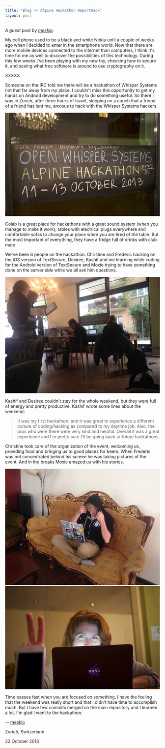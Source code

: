 ```yaml
---
title: "Blog >> Alpine Hackathon Reportback"
layout: post
---
```


*A guest post by [meskio](http://meskio.net/).*

My cell phone used to be a black and white Nokia until a couple of weeks ago when I decided to enter in the smartphone world. 
Now that there are more mobile devices connected to the internet than computers, I think it's time for me as well to discover 
the possibilities of this technology. During this few weeks I've been playing with my new toy, checking how to secure it, and seeing 
what free software is around to use cryptography on it.

XXXXX

Someone on the IRC told me there will be a hackathon of Whisper Systems not that far away from my place. I couldn't miss this 
opportunity to get my hands on Android development and try to do something useful. So there I was in Zurich, after three 
hours of travel, sleeping on a couch that a friend of a friend has lent me, anxious to hack with the Whisper Systems hackers.

<img src="/blog/images/alpine_sign.jpg" class="nice" />

Colab is a great place for hackathons with a great sound system (when you manage to make it work), tables with electrical 
plugs everywhere and comfortable sofas to change your place when you are tired of the table. But the most important of 
everything, they have a fridge full of drinks with club mate.

We've been 6 people on the hackathon: Christine and Frederic hacking on the iOS version of TextSecure, Desiree, Kashif and 
me learning while coding for the Android version of TextSecure and Moxie trying to have something done on the server side 
while we all ask him questions.

<img src="/blog/images/alpine_action.jpg" class="nice" />

Kashif and Desiree couldn't stay for the whole weekend, but they were full of energy and pretty productive. Kashif wrote 
some lines about the weekend:

> It was my first hackathon, and it was great to experience a different culture
> of coding/hacking as compared to my daytime job. Also, the pros who were there
> were very kind and helpful. Overall it was a great experience and I'm pretty
> sure I'll be going back to future hackathons.

Christine took care of the organization of the event, welcoming us, providing food and bringing us to good places for beers. 
When Frederic was not concentrated behind his screen he was taking pictures of the event. And in the breaks Moxie amazed us with 
his stories.

<img src="/blog/images/alpine_anon.jpg" class="nice" />

<img src="/blog/images/alpine_rocket.jpg" class="nice" />

Time passes fast when you are focused on something. I have the feeling that the weekend was really short and that I didn't have 
time to accomplish much. But I have few commits merged on the main repository and I learned a lot. I'm glad I went to the 
hackathon.

-- [meskio](http://meskio.net/)

Zurich, Switzerland

22 October 2013
